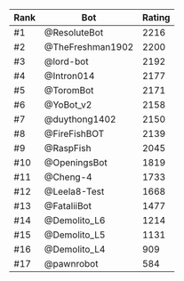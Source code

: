 Rank|Bot|Rating
---|---|---
#1|@ResoluteBot|2216
#2|@TheFreshman1902|2200
#3|@lord-bot|2192
#4|@Intron014|2177
#5|@ToromBot|2171
#6|@YoBot_v2|2158
#7|@duythong1402|2150
#8|@FireFishBOT|2139
#9|@RaspFish|2045
#10|@OpeningsBot|1819
#11|@Cheng-4|1733
#12|@Leela8-Test|1668
#13|@FataliiBot|1477
#14|@Demolito_L6|1214
#15|@Demolito_L5|1131
#16|@Demolito_L4|909
#17|@pawnrobot|584

